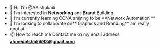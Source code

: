 - 👋 Hi, I’m @AAlshukaili
- 👀 I’m interested in **Networking** and **Brand** Building 
- 🌱 I’m currently learning CCNA amining to be **Network Automation **
- 💞️ I’m looking to collaborate on** Graphics and Branding** am really goot at 
- 📫 How to reach me Contact me on my email address **ahmedalshukili93@gmail.com**

<!---
AAlshukaili/AAlshukaili is a ✨ Network Administrator at University ✨ repository because its `README.md` (this file) appears on your GitHub profile.
You can click the Preview link to take a look at your changes.
--->
